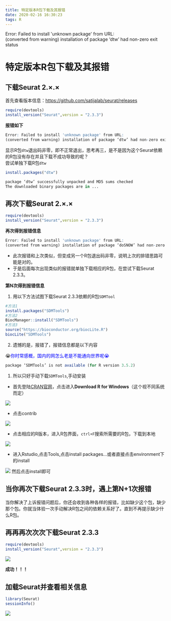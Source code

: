 ```yaml
---
title: 特定版本R包下载及其报错
date: 2020-02-16 16:30:23
tags: R
---
```


Error: Failed to install 'unknown package' from URL:  
(converted from warning) installation of package ‘dtw’ had non-zero exit status   

<!--more--> 

# 特定版本R包下载及其报错  

## 下载Seurat 2.×.× 

首先查看版本信息：https://github.com/satijalab/seurat/releases

```R
require(devtools)
install_version("Seurat",version = "2.3.3")
```

**报错如下**

```R
Error: Failed to install 'unknown package' from URL:
(converted from warning) installation of package ‘dtw’ had non-zero exit status
```

显示R包`dtw`退出码非零，即不正常退出，思考再三，是不是因为这个Seurat依赖的R包没有存在并且下载不成功导致的呢？   
尝试单独下载R包`dtw `

```R
install.packages("dtw")
```

```R
package ‘dtw’ successfully unpacked and MD5 sums checked
The downloaded binary packages are in ...
```

## 再次下载Seurat 2.×.×

```R
require(devtools)
install_version("Seurat",version = "2.3.3")
```

**再次得到报错信息**

```R
Error: Failed to install 'unknown package' from URL:
(converted from warning) installation of package ‘doSNOW’ had non-zero exit status
```

- 此次报错和上次类似，但变成另一个R包退出码非零，说明上次的排错思路可能是对的。
- 于是后面每次出现类似的报错就单独下载相应的R包，在尝试下载Seurat 2.3.3。

**第N次得到报错信息**

1. 用以下方法试图下载Seurat 2.3.3依赖的R包`SDMTool`

```R
#方法1
install.packages("SDMTools")
#方法2
BiocManager::install("SDMTools")
#方法3
source("https://bioconductor.org/biocLite.R")
biocLite("SDMTools")
```
2. 遗憾的是，报错了，报错信息都是以下内容

😭<font color=blue>你时常感概，国内的网怎么老是不能通向世界呢😭</font>

```R
package ‘SDMTools’ is not available (for R version 3.5.2)
```

1. 所以只好手动下载`SDMTools`,手动安装  

- 首先登陆[CRAN官网](https://cran.r-project.org/)，点击进入**Download R for Windows**（这个视不同系统而定）
<img src="https://blog-image-host.oss-cn-shanghai.aliyuncs.com/gyqblog/CRANwedsite.JPG"/>

- 点击contrib
<img src="https://blog-image-host.oss-cn-shanghai.aliyuncs.com/gyqblog/CRANcontrib.JPG"/>

- 点击相应的R版本，进入R包界面，`ctrl+F`搜索所需要的R包，下载到本地
<img src="https://blog-image-host.oss-cn-shanghai.aliyuncs.com/gyqblog/DMTools.JPG"/>

- 进入Rstudio,点击Tools,点击install packages...或者直接点击environment下的install
<img src="https://blog-image-host.oss-cn-shanghai.aliyuncs.com/gyqblog/unautoinstall.JPG"/>   
然后点击install即可

## 当你再次下载Seurat 2.3.3时，遇上第N+1次报错
当你解决了上诉报错问题后，你还会收到各种各样的报错，比如缺少这个包，缺少那个包。你就当体验一次手动解决R包之间的依赖关系好了。直到不再提示缺少什么R包。

## 再再再次次次下载Seurat 2.3.3

```R
require(devtools)
install_version("Seurat",version = "2.3.3")
```

<img src="https://blog-image-host.oss-cn-shanghai.aliyuncs.com/gyqblog/seuratdone.JPG"/>

**成功！！！**

## 加载Seurat并查看相关信息

```R
library(Seurat)
sessionInfo()
```

<img src="https://blog-image-host.oss-cn-shanghai.aliyuncs.com/gyqblog/seuratinfo.JPG"/>










